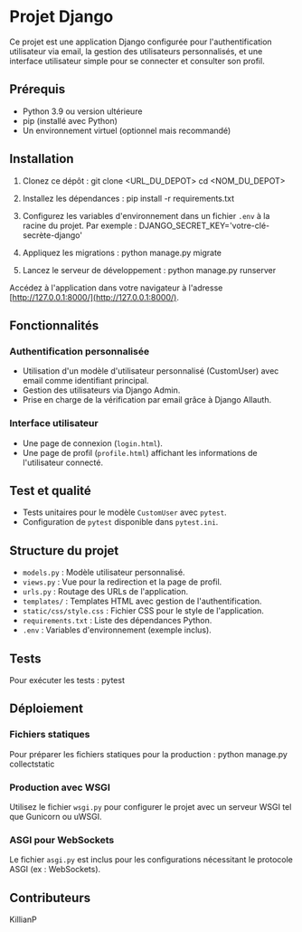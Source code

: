 # Projet Django

Ce projet est une application Django configurée pour l'authentification utilisateur via email, la gestion des utilisateurs personnalisés, et une interface utilisateur simple pour se connecter et consulter son profil.

## Prérequis

- Python 3.9 ou version ultérieure
- pip (installé avec Python)
- Un environnement virtuel (optionnel mais recommandé)

## Installation

1. Clonez ce dépôt :
   git clone <URL_DU_DEPOT>
   cd <NOM_DU_DEPOT>

2. Installez les dépendances :
   pip install -r requirements.txt

3. Configurez les variables d'environnement dans un fichier `.env` à la racine du projet. Par exemple :
   DJANGO_SECRET_KEY='votre-clé-secrète-django'

4. Appliquez les migrations :
   python manage.py migrate

5. Lancez le serveur de développement :
   python manage.py runserver

Accédez à l'application dans votre navigateur à l'adresse [http://127.0.0.1:8000/](http://127.0.0.1:8000/).

## Fonctionnalités

### Authentification personnalisée

- Utilisation d'un modèle d'utilisateur personnalisé (CustomUser) avec email comme identifiant principal.
- Gestion des utilisateurs via Django Admin.
- Prise en charge de la vérification par email grâce à Django Allauth.

### Interface utilisateur

- Une page de connexion (`login.html`).
- Une page de profil (`profile.html`) affichant les informations de l'utilisateur connecté.

## Test et qualité

- Tests unitaires pour le modèle `CustomUser` avec `pytest`.
- Configuration de `pytest` disponible dans `pytest.ini`.

## Structure du projet

- `models.py` : Modèle utilisateur personnalisé.
- `views.py` : Vue pour la redirection et la page de profil.
- `urls.py` : Routage des URLs de l'application.
- `templates/` : Templates HTML avec gestion de l'authentification.
- `static/css/style.css` : Fichier CSS pour le style de l'application.
- `requirements.txt` : Liste des dépendances Python.
- `.env` : Variables d'environnement (exemple inclus).

## Tests

Pour exécuter les tests :
pytest

## Déploiement

### Fichiers statiques

Pour préparer les fichiers statiques pour la production :
python manage.py collectstatic

### Production avec WSGI

Utilisez le fichier `wsgi.py` pour configurer le projet avec un serveur WSGI tel que Gunicorn ou uWSGI.

### ASGI pour WebSockets

Le fichier `asgi.py` est inclus pour les configurations nécessitant le protocole ASGI (ex : WebSockets).

## Contributeurs

KillianP